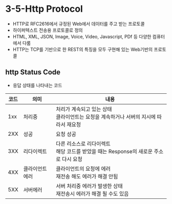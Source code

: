 # 3-5-Http Protocol
- HTTP로 RFC2616에서 규정된 Web에서 데이터를 주고 받는 프로토콜
- 하이퍼텍스트 전송용 프로토콜로 정의
- HTML, XML, JSON, Image, Voice, Video, Javascript, PDf 등 다양한 컴퓨터에서 다룸
- HTTP는 TCP를 기반으로 한 REST의 특징을 모두 구현해 있는 Web기반의 프로토콜

## http Status Code
- 응답 상태를 나타내는 코드 

코드 | 의미 | 내용
--- | --- | ---
1xx | 처리중 |처리가 계속되고 있는 상태 <br>클라이언트는 요청을 계속하거나 서버의 지시에 따라서 재요청 
2XX | 성공 | 요청 성공
3XX | 리다이렉트 | 다른 리소스로 리다이렉트<br>해당 코드를 받았을 때는 Response의 새로운 주소로 다시 요청
4XX | 클라이언트 에러 | 클라이언트의 요청에 에러<br>재전송 해도 에러가 해결 안됨
5XX | 서버에러 | 서버 처리중 에러가 발생한 상태<br>재전송시 에러가 해결 될 수도 있음